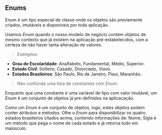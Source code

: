 ## Enums

Enum é um tipo especial de classe onde os objetos são previamente criados, imutáveis e disponíveis por toda aplicação.

Usamos *Enum* quando o nosso modelo de negócio contém objetos de mesmo contexto que já existem na aplicação pré-estabelecidos, com a certeza de não haver tanta alteração de valores.

> Exemplos:

- **Grau de Escolaridade**: Analfabeto, Fundamental, Médio, Superior.
- **Estado Civil**: Solteiro, Casado, Divorciado, Viúvo.
- **Estados Brasileiros**: São Paulo, Rio de Janeiro, Piauí, Maranhão.

> Não confunda uma lista de constantes com *Enum*.

Enquanto que uma constante é uma variável de tipo com valor imutável, um *Enum* é um conjunto de objetos já pre-definidos na aplicacação.

Como um *Enum* é um conjunto de objetos, logo, estes objetos podem conter atributos e métodos. Olhe o *Enum* para disponibilizar os quatro estados brasileiros citados acima, contendo informações de: Nome, Sigla e um método que pega o nome de cada estado e já retorna tudo em maiúsculo.